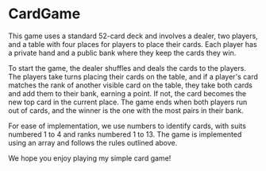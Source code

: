 # CardGame
This game uses a standard 52-card deck and involves a dealer, two players, and a table with four places for players to place their cards. Each player has a private hand and a public bank where they keep the cards they win.

To start the game, the dealer shuffles and deals the cards to the players. The players take turns placing their cards on the table, and if a player's card matches the rank of another visible card on the table, they take both cards and add them to their bank, earning a point. If not, the card becomes the new top card in the current place. The game ends when both players run out of cards, and the winner is the one with the most pairs in their bank.

For ease of implementation, we use numbers to identify cards, with suits numbered 1 to 4 and ranks numbered 1 to 13. The game is implemented using an array and follows the rules outlined above.

We hope you enjoy playing my simple card game!
